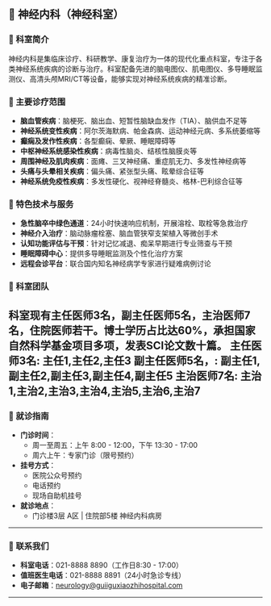 
## 🧠 神经内科（神经科室）

### 🔹 科室简介

神经内科是集临床诊疗、科研教学、康复治疗为一体的现代化重点科室，专注于各类神经系统疾病的诊断与治疗。科室配备先进的脑电图仪、肌电图仪、多导睡眠监测仪、高清头颅MRI/CT等设备，能够实现对神经系统疾病的精准诊断。

### 🔹 主要诊疗范围

- **脑血管疾病**：脑梗死、脑出血、短暂性脑缺血发作（TIA）、脑供血不足等
- **神经系统变性疾病**：阿尔茨海默病、帕金森病、运动神经元病、多系统萎缩等
- **癫痫及发作性疾病**：各型癫痫、晕厥、睡眠障碍等
- **中枢神经系统感染性疾病**：病毒性脑炎、结核性脑膜炎等
- **周围神经及肌肉疾病**：面瘫、三叉神经痛、重症肌无力、多发性神经病等
- **头痛与头晕相关疾病**：偏头痛、紧张型头痛、眩晕综合征等
- **神经系统免疫性疾病**：多发性硬化、视神经脊髓炎、格林-巴利综合征等

### 🔹 特色技术与服务

- **急性脑卒中绿色通道**：24小时快速响应机制，开展溶栓、取栓等急救治疗
- **神经介入治疗**：脑动脉瘤栓塞、脑血管狭窄支架植入等微创手术
- **认知功能评估与干预**：针对记忆减退、痴呆早期进行专业筛查与干预
- **睡眠障碍中心**：提供多导睡眠监测及个性化治疗方案
- **远程会诊平台**：联合国内知名神经病学专家进行疑难病例讨论

### 🔹 科室团队

科室现有主任医师3名，副主任医师5名，主治医师7名，住院医师若干。博士学历占比达60%，承担国家自然科学基金项目多项，发表SCI论文数十篇。
主任医师3名: 主任1,主任2,主任3
副主任医师5名，: 副主任1,副主任2,副主任3,副主任4,副主任5
主治医师7名: 主治1,主治2,主治3,主治4,主治5,主治6,主治7
---

### 🔹 就诊指南

- **门诊时间**：
    - 周一至周五：上午 8:00 - 12:00，下午 13:30 - 17:00
    - 周六上午：专家门诊（限号预约）
- **挂号方式**：
    - 医院公众号预约
    - 电话预约
    - 现场自助机挂号
- **就诊地点**：
    - 门诊楼3层 A区 | 住院部5楼 神经内科病房

---

### 🔹 联系我们

- **科室电话**：021-8888 8890（工作日8:30 - 17:00）
- **值班医生电话**：021-8888 8891（24小时急诊专线）
- **电子邮箱**：neurology@guiiguxiaozhihospital.com

---